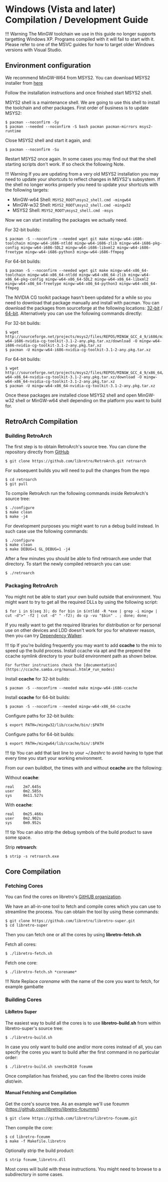 # Windows (Vista and later) Compilation / Development Guide

!!! Warning
    The MinGW toolchain we use in this guide no longer supports targetting Windows XP. Programs compiled with it will fail to   start with it.
    Please refer to one of the MSVC guides for how to target older Windows versions with Visual Studio.

## Environment configuration

We recommend MinGW-W64 from MSYS2. You can download MSYS2 installer from [here](http://msys2.github.io/)

Follow the installation instructions and once finished start MSYS2 shell.

MSYS2 shell is a maintenance shell. We are going to use this shell to install the toolchain and other packages. First order of business is to update MSYS2:

    $ pacman --noconfirm -Sy
    $ pacman --needed --noconfirm -S bash pacman pacman-mirrors msys2-runtime

Close MSYS2 shell and start it again, and:

    $ pacman --noconfirm -Su

Restart MSYS2 once again. In some cases you may find out that the shell starting scripts don't work. If so check the following Note.

!!! Warning
    If you are updating from a very old MSYS2 installation you may need to update your shortcuts to reflect changes in MSYS2's subsystem. If the shell no longer works properly you need to update your shortcuts with the following targets:

- MinGW-w64 Shell: `MSYS2_ROOT\msys2_shell.cmd -mingw64`
- MinGW-w32 Shell: `MSYS2_ROOT\msys2_shell.cmd -mingw32`
- MSYS2 Shell: `MSYS2_ROOT\msys2_shell.cmd -msys`

Now we can start installing the packages we actually need.

For 32-bit builds:

    $ pacman -S --noconfirm --needed wget git make mingw-w64-i686-toolchain mingw-w64-i686-ntldd mingw-w64-i686-zlib mingw-w64-i686-pkg-config mingw-w64-i686-SDL2 mingw-w64-i686-libxml2 mingw-w64-i686-freetype mingw-w64-i686-python3 mingw-w64-i686-ffmpeg

For 64-bit builds:

    $ pacman -S --noconfirm --needed wget git make mingw-w64-x86_64-toolchain mingw-w64-x86_64-ntldd mingw-w64-x86_64-zlib mingw-w64-x86_64-pkg-config mingw-w64-x86_64-SDL2 mingw-w64-x86_64-libxml2 mingw-w64-x86_64-freetype mingw-w64-x86_64-python3 mingw-w64-x86_64-ffmpeg

The NVIDIA CG toolkit package hasn't been updated for a while so you need to download that package manually and install with pacman. You can download the packages from sourceforge at the following locations: [32-bit](http://sourceforge.net/projects/msys2/files/REPOS/MINGW_GCC_4_9/i686/mingw-w64-i686-nvidia-cg-toolkit-3.1-2-any.pkg.tar.xz/download) / [64-bit](http://sourceforge.net/projects/msys2/files/REPOS/MINGW_GCC_4_9/x86_64/mingw-w64-x86_64-nvidia-cg-toolkit-3.1-2-any.pkg.tar.xz/download). Alternatively you can use the following commands directly:

For 32-bit builds:

    $ wget http://sourceforge.net/projects/msys2/files/REPOS/MINGW_GCC_4_9/i686/mingw-w64-i686-nvidia-cg-toolkit-3.1-2-any.pkg.tar.xz/download -O mingw-w64-i686-nvidia-cg-toolkit-3.1-2-any.pkg.tar.xz
    $ pacman -U mingw-w64-i686-nvidia-cg-toolkit-3.1-2-any.pkg.tar.xz

For 64-bit builds:

    $ wget http://sourceforge.net/projects/msys2/files/REPOS/MINGW_GCC_4_9/x86_64/mingw-w64-x86_64-nvidia-cg-toolkit-3.1-2-any.pkg.tar.xz/download -O mingw-w64-x86_64-nvidia-cg-toolkit-3.1-2-any.pkg.tar.xz
    $ pacman -U mingw-w64-x86_64-nvidia-cg-toolkit-3.1-2-any.pkg.tar.xz

Once these packages are installed close MSYS2 shell and open MinGW-w32 shell or MinGW-w64 shell depending on the platform you want to build for.

## RetroArch Compilation
### Building RetroArch

The first step is to obtain RetroArch's source tree.
You can clone the repository directly from [GitHub](https://github.com/libretro/RetroArch)

    $ git clone https://github.com/libretro/RetroArch.git retroarch

For subsequent builds you will need to pull the changes from the repo

    $ cd retroarch
    $ git pull

To compile RetroArch run the following commands inside RetroArch's source tree:

    $ ./configure
    $ make clean
    $ make -j4

For development purposes you might want to run a debug build instead. In such case use the following commands:

    $ ./configure
    $ make clean
    $ make DEBUG=1 GL_DEBUG=1 -j4

After a few minutes you should be able to find retroarch.exe under that directory. To start the newly compiled retroarch you can use:

    $ ./retroarch

### Packaging RetroArch

You might not be able to start your own build outside that environment. You might want to try to get all the required DLLs by using the following script:

    $ for i in $(seq 3); do for bin in $(ntldd -R *exe | grep -i mingw | cut -d">" -f2 | cut -d" " -f2); do cp -vu "$bin" . ; done; done;

If you really want to get the required libraries for distribution or for personal use on other devices and LDD doesn't work for you for whatever reason, then you can try [Dependency Walker](http://www.dependencywalker.com/). 

!!! tip
    If you're building frequently you may want to add **ccache** to the mix to speed up the build process. 
    Install ccache via apt and the prepend the ccache symlink directory to your build environment path as shown below. 
    
    For further instructions check the [documentation](https://ccache.samba.org/manual.html#_run_modes)

Install **ccache** for 32-bit builds:

    $ pacman -S --noconfirm --needed make mingw-w64-i686-ccache

Install **ccache** for 64-bit builds:

    $ pacman -S --noconfirm --needed mingw-w64-x86_64-ccache

Configure paths for 32-bit builds:

    $ export PATH=/mingw32/lib/ccache/bin/:$PATH

Configure paths for 64-bit builds:

    $ export PATH=/mingw64/lib/ccache/bin/:$PATH

!!! tip
    You can add that last line to your *~/.bashrc* to avoid having to type that every time you start your working environment.

From our own buildbot, the times with and without **ccache** are the following:

Without **ccache**:

    real    2m7.645s
    user    0m2.585s
    sys     0m11.527s

With **ccache**:

    real    0m25.466s
    user    0m2.902s
    sys     0m9.952s

!!! tip
    You can also strip the debug symbols of the build product to save some space.

Strip **retroarch**: 

    $ strip -s retroarch.exe

## Core Compilation

### Fetching Cores

You can find the cores on libretro's [GitHUB organization](https://github.com/libretro/). 

We have an all-in-one tool to fetch and compile cores which you can use to streamline the process.
You can obtain the tool by using these commands:

    $ git clone https://github.com/libretro/libretro-super.git
    $ cd libretro-super

Then you can fetch one or all the cores by using **libretro-fetch.sh**

Fetch all cores:

    $ ./libretro-fetch.sh

Fetch one core:

    $ ./libretro-fetch.sh *corename*

!!! Note
     Replace *corename* with the name of the core you want to fetch, for example gambatte

### Building Cores

#### LibRetro Super

The easiest way to build all the cores is to use **libretro-build.sh** from within libretro-super's source tree:

    $ ./libretro-build.sh

In case you only want to build one and/or more cores instead of all, you can specify the cores you want to build after the first command in no particular order:

    $ ./libretro-build.sh snes9x2010 fceumm

Once compilation has finished, you can find the libretro cores inside *dist/win*.

#### Manual Fetching and Compilation

Get the core's source tree. As an example we'll use fceumm (https://github.com/libretro/libretro-fceumm/)

    $ git clone https://github.com/libretro/libretro-fceumm.git

Then compile the core: 

    $ cd libretro-fceumm
    $ make -f Makefile.libretro

Optionally strip the build product:

    $ strip fceumm_libretro.dll
    
Most cores will build with these instructions. You might need to browse to a subdirectory in some cases.
